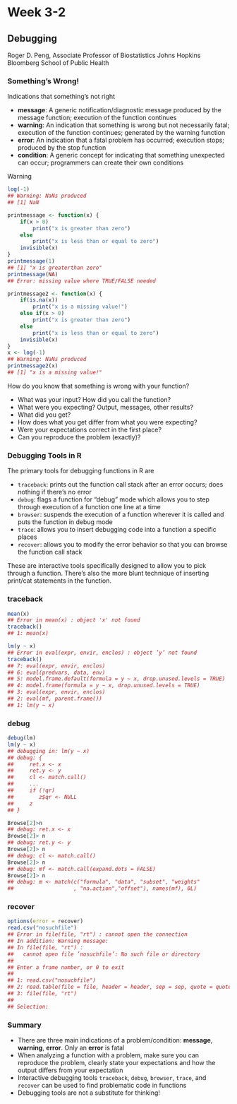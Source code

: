 Week 3-2
========

## Debugging
Roger D. Peng,
Associate Professor of Biostatistics Johns Hopkins Bloomberg School of Public Health

### Something’s Wrong!
Indications that something’s not right

* **message**: A generic notification/diagnostic message produced by the message function; execution of the function continues
* **warning**: An indication that something is wrong but not necessarily fatal; execution of the function continues; generated by the warning function
* **error**: An indication that a fatal problem has occurred; execution stops; produced by the stop function
* **condition**: A generic concept for indicating that something unexpected can occur; programmers can create their own conditions

Warning
```r
log(-1)
## Warning: NaNs produced
## [1] NaN
```
```r
printmessage <- function(x) {
    if(x > 0)
        print("x is greater than zero")
    else
        print("x is less than or equal to zero")
    invisible(x)
}
printmessage(1)
## [1] "x is greaterthan zero"
printmessage(NA)
## Error: missing value where TRUE/FALSE needed
```
```r
printmessage2 <- function(x) {
    if(is.na(x))
        print("x is a missing value!")
    else if(x > 0)
        print("x is greater than zero")
    else
        print("x is less than or equal to zero")
    invisible(x)
}
x <- log(-1)
## Warning: NaNs produced
printmessage2(x)
## [1] "x is a missing value!"
```
How do you know that something is wrong with your function?

* What was your input? How did you call the function?
* What were you expecting? Output, messages, other results?
* What did you get?
* How does what you get differ from what you were expecting?
* Were your expectations correct in the first place?
* Can you reproduce the problem (exactly)?

### Debugging Tools in R
The primary tools for debugging functions in R are

* `traceback`: prints out the function call stack after an error occurs; does nothing if there’s no error
* `debug`: flags a function for “debug” mode which allows you to step through execution of a function one line at a time
* `browser`: suspends the execution of a function wherever it is called and puts the function in debug mode
* `trace`: allows you to insert debugging code into a function a specific places
* `recover`: allows you to modify the error behavior so that you can browse the function call stack

These are interactive tools specifically designed to allow you to pick through a function. There’s also the more blunt technique of inserting print/cat statements in the function.

### traceback
```r
mean(x)
## Error in mean(x) : object 'x' not found
traceback()
## 1: mean(x)
```
```r
lm(y ~ x)
## Error in eval(expr, envir, enclos) : object ’y’ not found
traceback()
## 7: eval(expr, envir, enclos)
## 6: eval(predvars, data, env)
## 5: model.frame.default(formula = y ~ x, drop.unused.levels = TRUE)
## 4: model.frame(formula = y ~ x, drop.unused.levels = TRUE)
## 3: eval(expr, envir, enclos)
## 2: eval(mf, parent.frame())
## 1: lm(y ~ x)
```

### debug
```r
debug(lm)
lm(y ~ x)
## debugging in: lm(y ~ x)
## debug: {
##     ret.x <- x
##     ret.y <- y
##     cl <- match.call()
##     ...
##     if (!qr)
##        z$qr <- NULL 
##     z
## } 

Browse[2]>n
## debug: ret.x <- x
Browse[2]> n
## debug: ret.y <- y
Browse[2]> n
## debug: cl <- match.call()
Browse[2]> n
## debug: mf <- match.call(expand.dots = FALSE)
Browse[2]> n
## debug: m <- match(c("formula", "data", "subset", "weights"
##                   , "na.action","offset"), names(mf), 0L)
```

### recover
```r
options(error = recover)
read.csv("nosuchfile")
## Error in file(file, "rt") : cannot open the connection
## In addition: Warning message:
## In file(file, "rt") :
##   cannot open file ’nosuchfile’: No such file or directory
## 
## Enter a frame number, or 0 to exit
## 
## 1: read.csv("nosuchfile")
## 2: read.table(file = file, header = header, sep = sep, quote = quote, dec =
## 3: file(file, "rt")
## 
## Selection:
```

### Summary

* There are three main indications of a problem/condition: **message**, **warning**, **error**. Only an **error** is fatal
* When analyzing a function with a problem, make sure you can reproduce the problem, clearly state your expectations and how the output differs from your expectation
* Interactive debugging tools `traceback`, `debug`, `browser`, `trace`, and `recover` can be used to find problematic code in functions
* Debugging tools are not a substitute for thinking!













